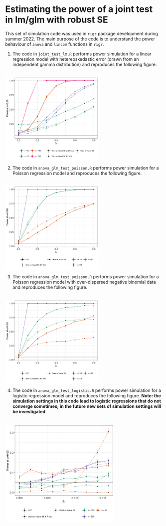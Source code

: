 # Estimating the power of a joint test in lm/glm with robust SE

This set of simulation code was used in `rigr` package development during summer 2022. The main purpose of the code is to understand the power behaviour of `anova` and `lincom` functions in `rigr`.

1. The code in `joint_test_lm.R` performs power simulation for a linear regression model with hetereoskedastic error (drawn from an independent gamma distribution) and reproduces the following figure.

<br>
<img src="./lm_hetero_anova_power.png" align="center" width="300px"/>
<br>

2. The code in `anova_glm_test_poisson.R` performs power simulation for a Poisson regression model and reproduces the following figure.

<br>
<img src="./glm_poisson_anova_power.png" align="center" width="300px"/>
<br>

3. The code in `anova_glm_test_poisson.R` performs power simulation for a Poisson regression model with over-dispersed negative binomial data and reproduces the following figure.

<br>
<img src="./glm_negbin_rate_anova_power.png" align="center" width="300px"/>
<br>

4. The code in `anova_glm_test_logistic.R` performs power simulation for a logistic regression model and reproduces the following figure. **Note: the simulation settings in this code lead to logistic regressions that do not converge sometimes; in the future new sets of simulation settings will be investigated**

<br>
<img src="./glm_logistic_anova_power.png" align="center" width="350px"/>
<br>
